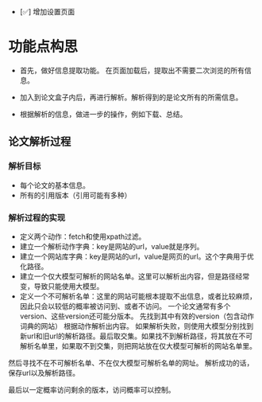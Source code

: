 - [✅] 增加设置页面


# 功能点构思

- 首先，做好信息提取功能。
在页面加载后，提取出不需要二次浏览的所有信息。

- 加入到论文盒子内后，再进行解析。解析得到的是论文所有的所需信息。
- 根据解析的信息，做进一步的操作，例如下载、总结。


## 论文解析过程
### 解析目标
- 每个论文的基本信息。
- 所有的引用版本（引用可能有多种）

### 解析过程的实现
- 定义两个动作：fetch和使用xpath过滤。
- 建立一个解析动作字典：key是网站的url，value就是序列。
- 建立一个网站库字典：key是网站的url，value是网页的url。这个字典用于优化路径。
- 建立一个仅大模型可解析的网站名单。这里可以解析出内容，但是路径经常变，导致只能使用大模型。
- 定义一个不可解析名单：这里的网站可能根本提取不出信息，或者比较麻烦，因此只会以较低的概率被访问到、或者不访问。
一个论文通常有多个version、这些version还可能分版本。
先找到其中有效的version（包含动作词典的网站）
根据动作解析出内容。
如果解析失败，则使用大模型分别找到新url和旧url的解析路径。最后取交集。如果找不到解析路径，将其放在不可解析名单里，如果取不到交集，则把网站放在仅大模型可解析的网站名单里。

然后寻找不在不可解析名单、不在仅大模型可解析名单的网址。
解析成功的话，保存url以及解析路径。

最后以一定概率访问剩余的版本，访问概率可以控制。
